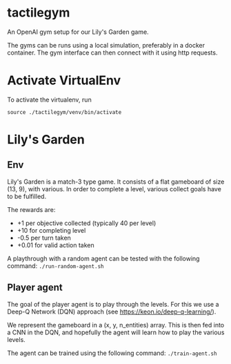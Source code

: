 # tactilegym
An OpenAI gym setup for our Lily's Garden game.

The gyms can be runs using a local simulation, preferably in a docker container. The gym interface can then connect with it using http requests.

# Activate VirtualEnv

To activate the virtualenv, run

    source ./tactilegym/venv/bin/activate

# Lily's Garden
## Env
Lily's Garden is a match-3 type game. It consists of a flat gameboard of size (13, 9), with various. In order to complete a level, various collect goals have to be fulfilled.

The rewards are:

* +1 per objective collected (typically 40 per level)
* +10 for completing level
* -0.5 per turn taken
* +0.01 for valid action taken

A playthrough with a random agent can be tested with the following command:
`./run-random-agent.sh`

## Player agent

The goal of the player agent is to play through the levels. For this we use a Deep-Q Network (DQN) approach (see https://keon.io/deep-q-learning/).

We represent the gameboard in a (x, y, n_entities) array. This is then fed into a CNN in the DQN, and hopefully the agent will learn how to play the various levels.

The agent can be trained using the following command:
`./train-agent.sh`
